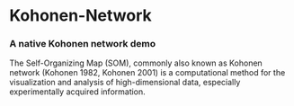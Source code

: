 # Kohonen-Network

### A native Kohonen network demo

The Self-Organizing Map (SOM), commonly also known as Kohonen network (Kohonen 1982, Kohonen 2001) is a computational method for the visualization and analysis of high-dimensional data, especially experimentally acquired information.
